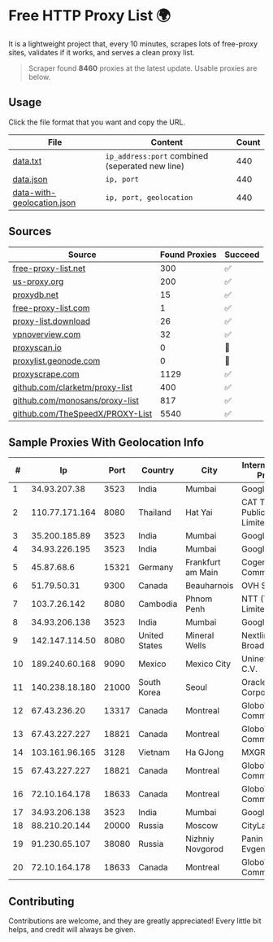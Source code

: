 
# Free HTTP Proxy List 🌍

It is a lightweight project that, every 10 minutes, scrapes lots of free-proxy sites, validates if it works, and serves a clean proxy list.


> Scraper found **8460** proxies at the latest update. Usable proxies are below.

## Usage

Click the file format that you want and copy the URL.


|File|Content|Count|
|----|-------|-----|
|[data.txt](https://raw.githubusercontent.com/themiralay/Proxy-List-World/master/data.txt)|`ip_address:port` combined (seperated new line)|440|
|[data.json](https://raw.githubusercontent.com/themiralay/Proxy-List-World/master/data.json)|`ip, port`|440|
|[data-with-geolocation.json](https://raw.githubusercontent.com/themiralay/Proxy-List-World/master/data-with-geolocation.json)|`ip, port, geolocation`|440|

## Sources

|Source|Found Proxies|Succeed|
|------|-------------|-------|
|[free-proxy-list.net](https://free-proxy-list.net)|300|✅|
|[us-proxy.org](https://www.us-proxy.org)|200|✅|
|[proxydb.net](http://proxydb.net)|15|✅|
|[free-proxy-list.com](https://free-proxy-list.com/?page=&port=&type%5B%5D=http&type%5B%5D=https&up_time=0&search=Search)|1|✅|
|[proxy-list.download](https://www.proxy-list.download/HTTP)|26|✅|
|[vpnoverview.com](https://vpnoverview.com/privacy/anonymous-browsing/free-proxy-servers)|32|✅|
|[proxyscan.io](https://www.proxyscan.io)|0|🚫|
|[proxylist.geonode.com](https://proxylist.geonode.com/api/proxy-list?limit=300&page=1&sort_by=lastChecked&sort_type=desc&protocols=http,https)|0|🚫|
|[proxyscrape.com](https://api.proxyscrape.com/v2/?request=displayproxies&protocol=http&timeout=10000&country=all&ssl=all&anonymity=all)|1129|✅|
|[github.com/clarketm/proxy-list](https://raw.githubusercontent.com/clarketm/proxy-list/master/proxy-list-raw.txt)|400|✅|
|[github.com/monosans/proxy-list](https://raw.githubusercontent.com/monosans/proxy-list/main/proxies/http.txt)|817|✅|
|[github.com/TheSpeedX/PROXY-List](https://raw.githubusercontent.com/TheSpeedX/PROXY-List/master/http.txt)|5540|✅|


## Sample Proxies With Geolocation Info

|#|Ip|Port|Country|City|Internet Service Provider|
|-|--|----|-------|----|-------------------------|
|1|34.93.207.38|3523|India|Mumbai|Google LLC|
|2|110.77.171.164|8080|Thailand|Hat Yai|CAT Telecom Public Company Limited|
|3|35.200.185.89|3523|India|Mumbai|Google LLC|
|4|34.93.226.195|3523|India|Mumbai|Google LLC|
|5|45.87.68.6|15321|Germany|Frankfurt am Main|Cogent Communications|
|6|51.79.50.31|9300|Canada|Beauharnois|OVH SAS|
|7|103.7.26.142|8080|Cambodia|Phnom Penh|NTT (Thailand) Limited|
|8|34.93.206.138|3523|India|Mumbai|Google LLC|
|9|142.147.114.50|8080|United States|Mineral Wells|Nextlink Broadband|
|10|189.240.60.168|9090|Mexico|Mexico City|Uninet S.A. de C.V.|
|11|140.238.18.180|21000|South Korea|Seoul|Oracle Corporation|
|12|67.43.236.20|13317|Canada|Montreal|GloboTech Communications|
|13|67.43.227.227|18821|Canada|Montreal|GloboTech Communications|
|14|103.161.96.165|3128|Vietnam|Ha GJong|MXGROUP|
|15|67.43.227.227|18821|Canada|Montreal|GloboTech Communications|
|16|72.10.164.178|18633|Canada|Montreal|GloboTech Communications|
|17|34.93.206.138|3523|India|Mumbai|Google LLC|
|18|88.210.20.144|20000|Russia|Moscow|CityLanCom LTD|
|19|91.230.65.107|38080|Russia|Nizhniy Novgorod|Panin Kirill Evgenyevich|
|20|72.10.164.178|18633|Canada|Montreal|GloboTech Communications|



## Contributing

Contributions are welcome, and they are greatly appreciated! Every
little bit helps, and credit will always be given.

